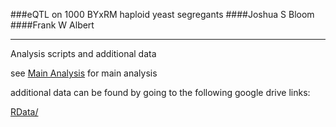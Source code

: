 ###eQTL on 1000 BYxRM haploid yeast segregants
####Joshua S Bloom 
####Frank W Albert
___
Analysis scripts and additional data

see [Main Analysis](code/eQTL_BYxRM1000_stranded.R) for main analysis

additional data can be found by going to the following google drive links:

[RData/](https://drive.google.com/folderview?id=0ByJ-NQ1MGtWIUk9KRV9xNHJ6U1k)

